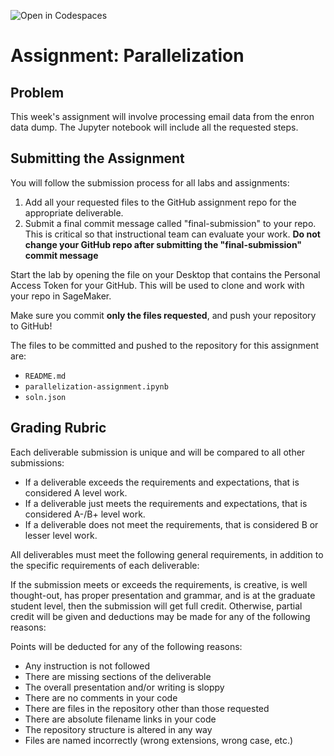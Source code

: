 ![Open in Codespaces](https://classroom.github.com/assets/open-in-codespaces-abfff4d4e15f9e1bd8274d9a39a0befe03a0632bb0f153d0ec72ff541cedbe34.svg)
# Assignment: Parallelization

## Problem

This week's assignment will involve processing email data from the enron data dump. The Jupyter notebook will include all the requested steps.

## Submitting the Assignment

You will follow the submission process for all labs and assignments:

1. Add all your requested files to the GitHub assignment repo for the appropriate deliverable.
2. Submit a final commit message called "final-submission" to your repo. This is critical so that instructional team can evaluate your work. **Do not change your GitHub repo after submitting the "final-submission" commit message**

Start the lab by opening the file on your Desktop that contains the Personal Access Token for your GitHub. This will be used to clone and work with your repo in SageMaker.

Make sure you commit **only the files requested**, and push your repository to GitHub!

The files to be committed and pushed to the repository for this assignment are:

* `README.md`
* `parallelization-assignment.ipynb`
* `soln.json`

## Grading Rubric

Each deliverable submission is unique and will be compared to all other submissions:

* If a deliverable exceeds the requirements and expectations, that is considered A level work.
* If a deliverable just meets the requirements and expectations, that is considered A-/B+ level work.
* If a deliverable does not meet the requirements, that is considered B or lesser level work.

All deliverables must meet the following general requirements, in addition to the specific requirements of each deliverable:

If the submission meets or exceeds the requirements, is creative, is well thought-out, has proper presentation and grammar, and is at the graduate student level, then the submission will get full credit. Otherwise, partial credit will be given and deductions may be made for any of the following reasons:

Points will be deducted for any of the following reasons:

* Any instruction is not followed
* There are missing sections of the deliverable
* The overall presentation and/or writing is sloppy
* There are no comments in your code
* There are files in the repository other than those requested
* There are absolute filename links in your code
* The repository structure is altered in any way
* Files are named incorrectly (wrong extensions, wrong case, etc.)

